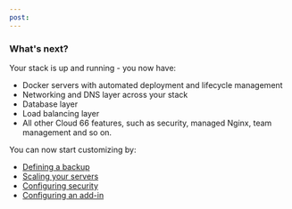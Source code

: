 ```yaml
---
post: 
---
```


### What's next?

Your stack is up and running - you now have:

- Docker servers with automated deployment and lifecycle management
- Networking and DNS layer across your stack
- Database layer
- Load balancing layer
- All other Cloud 66 features, such as security, managed Nginx, team management and so on.

You can now start customizing by: 

*   [Defining a backup](/stack-add-ins/database-backups)
*   [Scaling your servers](/managing-your-stack/scaling)
*   [Configuring security](/managing-your-stack/stack-network-settings)
*   [Configuring an add-in](/stack-add-ins/add-in-implementation)
